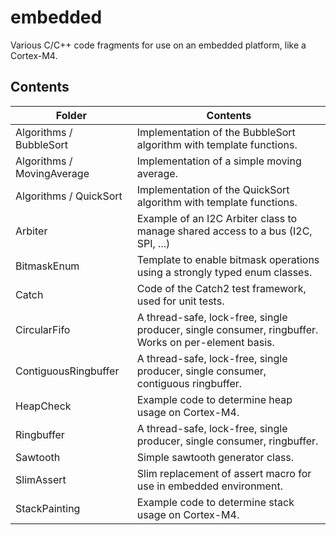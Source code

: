 # embedded
Various C/C++ code fragments for use on an embedded platform, like a Cortex-M4.

## Contents
| Folder | Contents |
| ------ | -------- |
| Algorithms / BubbleSort | Implementation of the BubbleSort algorithm with template functions. |
| Algorithms / MovingAverage | Implementation of a simple moving average. |
| Algorithms / QuickSort | Implementation of the QuickSort algorithm with template functions. |
| Arbiter | Example of an I2C Arbiter class to manage shared access to a bus (I2C, SPI, ...) |
| BitmaskEnum | Template to enable bitmask operations using a strongly typed enum classes. |
| Catch | Code of the Catch2 test framework, used for unit tests. |
| CircularFifo | A thread-safe, lock-free, single producer, single consumer, ringbuffer. Works on per-element basis.  |
| ContiguousRingbuffer | A thread-safe, lock-free, single producer, single consumer, contiguous ringbuffer. |
| HeapCheck | Example code to determine heap usage on Cortex-M4. |
| Ringbuffer | A thread-safe, lock-free, single producer, single consumer, ringbuffer. |
| Sawtooth | Simple sawtooth generator class. |
| SlimAssert | Slim replacement of assert macro for use in embedded environment. |
| StackPainting | Example code to determine stack usage on Cortex-M4. |
